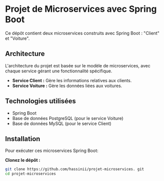 # Projet de Microservices avec Spring Boot

Ce dépôt contient deux microservices construits avec Spring Boot : "Client" et "Voiture".

## Architecture

L'architecture du projet est basée sur le modèle de microservices, avec chaque service gérant une fonctionnalité spécifique.

- **Service Client :** Gère les informations relatives aux clients.
- **Service Voiture :** Gère les données liées aux voitures.

## Technologies utilisées

- Spring Boot
- Base de données PostgreSQL (pour le service Voiture)
- Base de données MySQL (pour le service Client)

## Installation

Pour exécuter ces microservices Spring Boot:

**Clonez le dépôt :**
   
   ```bash
   git clone https://github.com/hassinii/projet-microservices. git
   cd projet-microservices

